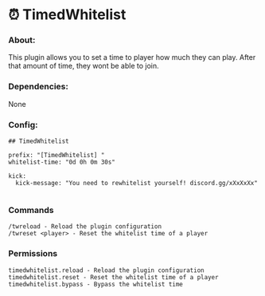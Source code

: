 # ⏰ TimedWhitelist

### About:
This plugin allows you to set a time to player how much they can play. After that amount of time, they wont be able to join.

### Dependencies:
None

### Config:
```
## TimedWhitelist

prefix: "[TimedWhitelist] "
whitelist-time: "0d 0h 0m 30s"

kick:
  kick-message: "You need to rewhitelist yourself! discord.gg/xXxXxXx"
 
```

### Commands
```
/twreload - Reload the plugin configuration
/twreset <player> - Reset the whitelist time of a player
```
### Permissions
```
timedwhitelist.reload - Reload the plugin configuration
timedwhitelist.reset - Reset the whitelist time of a player
timedwhitelist.bypass - Bypass the whitelist time
```

